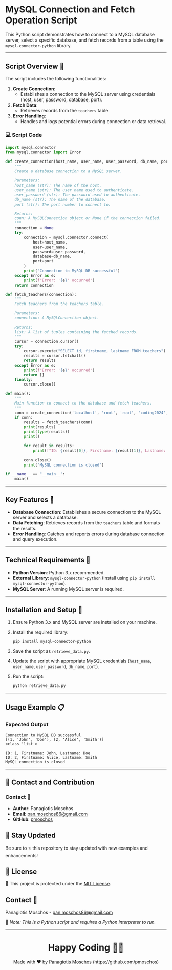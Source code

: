 # MySQL Connection and Fetch Operation Script

This Python script demonstrates how to connect to a MySQL database server, select a specific database, and fetch records from a table using the `mysql-connector-python` library.

---

## Script Overview 📘

The script includes the following functionalities:

1. **Create Connection**:
   - Establishes a connection to the MySQL server using credentials (host, user, password, database, port).
2. **Fetch Data**:
   - Retrieves records from the `teachers` table.
3. **Error Handling**:
   - Handles and logs potential errors during connection or data retrieval.

### :computer: Script Code

```python
import mysql.connector
from mysql.connector import Error

def create_connection(host_name, user_name, user_password, db_name, port):
    """
    Create a database connection to a MySQL server.
    
    Parameters:
    host_name (str): The name of the host.
    user_name (str): The user name used to authenticate.
    user_password (str): The password used to authenticate.
    db_name (str): The name of the database.
    port (str): The port number to connect to.

    Returns:
    conn: A MySQLConnection object or None if the connection failed.
    """
    connection = None
    try:
        connection = mysql.connector.connect(
            host=host_name,
            user=user_name,
            password=user_password,
            database=db_name,
            port=port
        )
        print("Connection to MySQL DB successful")
    except Error as e:
        print(f"Error: '{e}' occurred")
    return connection

def fetch_teachers(connection):
    """
    Fetch teachers from the teachers table.

    Parameters:
    connection: A MySQLConnection object.

    Returns:
    list: A list of tuples containing the fetched records.
    """
    cursor = connection.cursor()
    try:
        cursor.execute("SELECT id, firstname, lastname FROM teachers")
        results = cursor.fetchall()
        return results
    except Error as e:
        print(f"Error: '{e}' occurred")
        return []
    finally:
        cursor.close()

def main():
    """
    Main function to connect to the database and fetch teachers.
    """
    conn = create_connection('localhost', 'root', 'root', 'coding2024', '3306')
    if conn:
        results = fetch_teachers(conn)
        print(results)
        print(type(results))
        print()

        for result in results:
            print(f"ID: {result[0]}, Firstname: {result[1]}, Lastname: {result[2]}")
        
        conn.close()
        print("MySQL connection is closed")

if __name__ == "__main__":
    main()
```

---

## Key Features 🌟

- **Database Connection**: Establishes a secure connection to the MySQL server and selects a database.
- **Data Fetching**: Retrieves records from the `teachers` table and formats the results.
- **Error Handling**: Catches and reports errors during database connection and query execution.

---

## Technical Requirements 🔧

- **Python Version**: Python 3.x recommended.
- **External Library**: `mysql-connector-python` (Install using `pip install mysql-connector-python`).
- **MySQL Server**: A running MySQL server is required.

---

## Installation and Setup 🚀

1. Ensure Python 3.x and MySQL server are installed on your machine.
2. Install the required library:

   ```bash
   pip install mysql-connector-python
   ```

3. Save the script as `retrieve_data.py`.
4. Update the script with appropriate MySQL credentials (`host_name`, `user_name`, `user_password`, `db_name`, `port`).
5. Run the script:

   ```bash
   python retrieve_data.py
   ```

---

## Usage Example 📋

### Expected Output

```plaintext
Connection to MySQL DB successful
[(1, 'John', 'Doe'), (2, 'Alice', 'Smith')]
<class 'list'>

ID: 1, Firstname: John, Lastname: Doe
ID: 2, Firstname: Alice, Lastname: Smith
MySQL connection is closed
```

---

## 📲 Contact and Contribution

### Contact 📧
- **Author**: Panagiotis Moschos
- **Email**: pan.moschos86@gmail.com
- **GitHub**: [pmoschos](https://github.com/pmoschos)

## 📢 Stay Updated

Be sure to ⭐ this repository to stay updated with new examples and enhancements!

## 📄 License
🔐 This project is protected under the [MIT License](https://mit-license.org/).

## Contact 📧
Panagiotis Moschos - pan.moschos86@gmail.com

🔗 *Note: This is a Python script and requires a Python interpreter to run.*

---
<h1 align=center>Happy Coding 👨‍💻 </h1>

<p align="center">
  Made with ❤️ by 
  <a href="https://www.linkedin.com/in/panagiotis-moschos" target="_blank">
  Panagiotis Moschos</a> (https://github.com/pmoschos)
</p>

